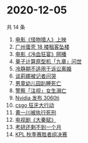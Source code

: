 # 2020-12-05

共 14 条

<!-- BEGIN -->
<!-- 最后更新时间 Sat Dec 05 2020 19:03:54 GMT+0800 (CST) -->
1. [电影《怪物猎人》上映](https://www.zhihu.com/search?q=怪物猎人电影)
1. [广州蛋壳 18 楼租客坠楼](https://www.zhihu.com/search?q=广州蛋壳坠楼)
1. [电影《冷血狂宴》网播](https://www.zhihu.com/search?q=冷血狂宴)
1. [量子计算原型机「九章」问世](https://www.zhihu.com/search?q=九章)
1. [冷静期不适用于诉讼离婚](https://www.zhihu.com/search?q=离婚冷静期)
1. [谈莉娜被记者问哭](https://www.zhihu.com/search?q=谈莉娜)
1. [男童幼儿园趴睡死亡](https://www.zhihu.com/search?q=幼儿园午睡死亡)
1. [警察「注视」女生溺亡](https://www.zhihu.com/search?q=警察注视女生溺亡)
1. [Nvidia 发布 3060ti ](https://www.zhihu.com/search?q=3060ti)
1. [csgo 狂牙大行动](https://www.zhihu.com/search?q=csgo大行动)
1. [黄一川被执行死刑](https://www.zhihu.com/search?q=黄一川)
1. [电视剧《大秦赋》](https://www.zhihu.com/search?q=大秦赋)
1. [考研还剩不到一个月](https://www.zhihu.com/search?q=考研)
1. [KPL 秋季赛胜者组决赛](https://www.zhihu.com/search?q=ag)
<!-- END -->
